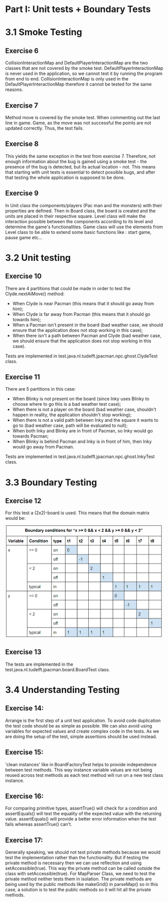Part I: Unit tests + Boundary Tests
===========================

# 3.1 Smoke Testing
## Exercise 6 
CollisionInteractionMap and DefaultPlayerInteractionMap are the two classes that are not covered by the smoke test. 
DefaultPlayerInteractionMap is never used in the application, so we cannot test it by
running the program from end to end. CollisionInteractionMap is only used in the DefaultPlayerInteractionMap therefore it cannot be tested for the same reasons. 

## Exercise 7
Method move is covered by the smoke test. When commenting out the last line in game. Game,
as the move was not successful the points are not updated correctly. Thus, the test fails.

## Exercise 8
This yields the same exception in the test from exercise 7. Therefore, not
enough information about the bug is gained using a smoke test - the presence of the bug
is detected, but its actual location - not. This means that starting with unit tests
is essential to detect possible bugs, and after that testing the whole application is
supposed to be done.

## Exercise 9
In Unit class the components/players (Pac man and the monsters) with their properties are defined. 
Then in Board class, the board is created and the units are placed in their respective square. Level class will make the interaction possible 
between the components according to its level and determine the game's functionalities. Game class will 
use the elements from Level class to be able to extend some basic functions like : start game, pause game etc... 


# 3.2 Unit testing

## Exercise 10
There are 4 partitions that could be made in order to test
the Clyde.nextAiMove() method:

- When Clyde is near Pacman (this means that it should go
away from him);
- When Clyde is far away from Pacman (this means that it
should go towards him);
- When a Pacman isn't present in the board (bad weather
case, we should ensure that the application does not stop
working in this case);
- When there isn't a path between Pacman and Clyde (bad
weather case, we should ensure that the application does
not stop working in this case).

Tests are implemented in test.java.nl.tudelft.jpacman.npc.ghost.ClydeTest
class.

## Exercise 11
There are 5 partitions in this case:

- When Blinky is not present on the board (since Inky uses
Blinky to choose where to go this is a bad weather test
case);
- When there is not a player on the board (bad weather case,
shouldn't happen in reality, the application shouldn't stop
working);
- When there is not a valid path between Inky and the square
it wants to go to (bad weather case, path will be evaluated
to null);
- When both Inky and Blinky are in front of Pacman, so Inky
would go towards Pacman;
- When Blinky is behind Pacman and Inky is in front of him,
then Inky would go away from Pacman.

Tests are implemented in test.java.nl.tudelft.jpacman.npc.ghost.InkyTest
class.

# 3.3 Boundary Testing

## Exercise 12
For this test a (2x2)-board is used. This means that the
domain matrix would be:

![Alt text](/doc/Domain_Matrix.PNG?raw=true)

## Exercise 13
The tests are implemented in the test.java.nl.tudelft.jpacman.board.BoardTest
class.

# 3.4 Understanding Testing
 
## Exercise 14: 
Arrange is the first step of a unit test application. 
To avoid code duplication the test code should be as 
simple as possible. We can also avoid using variables for 
expected values and create complex code in the tests.
As we are doing the setup of the test, simple assertions 
should be used instead. 

## Exercise 15: 
'clean instances' like in BoardFactoryTest helps to 
provide independence between test methods. This way 
instance variable values are not being reused across test 
methods as each test method will run on a new test class 
instance.

## Exercise 16: 
For comparing primitive types, assertTrue() will check 
for a condition and assertEquals() will test the equality 
of the expected value with the returning value. 
assertEquals() will provide a better error information 
when the test fails whereas assertTrue() can't. 

## Exercise 17: 
Generally speaking, we should not test private methods 
because we would test the implementation rather than the 
functionality. But if testing the private method is 
necessary then we can use reflection and using 
setAccessible(true). This way the private method can be 
called outside the class with setAccessible(true). For 
MapParser Class, we need to test the private method 
neither tests them in isolation. The private methods are 
being used by the public methods like makeGrid() in 
parseMap() so in this case, a solution is to test the 
public methods so it will hit all the private methods.
